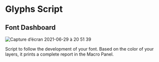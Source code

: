 # Glyphs Script

## Font Dashboard  

![Capture d’écran 2021-06-29 à 20 51 39](https://user-images.githubusercontent.com/76793951/123851771-e38dd680-d91b-11eb-9057-0440cd5d1233.jpg)

Script to follow the development of your font.
Based on the color of your layers, it prints a complete report in the Macro Panel.
